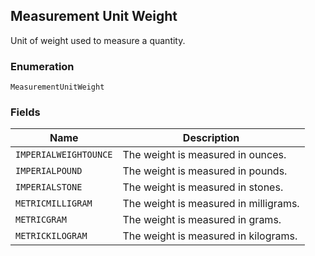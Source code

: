 ## Measurement Unit Weight

Unit of weight used to measure a quantity.

### Enumeration

`MeasurementUnitWeight`

### Fields

| Name | Description |
|  --- | --- |
| `IMPERIALWEIGHTOUNCE` | The weight is measured in ounces. |
| `IMPERIALPOUND` | The weight is measured in pounds. |
| `IMPERIALSTONE` | The weight is measured in stones. |
| `METRICMILLIGRAM` | The weight is measured in milligrams. |
| `METRICGRAM` | The weight is measured in grams. |
| `METRICKILOGRAM` | The weight is measured in kilograms. |


